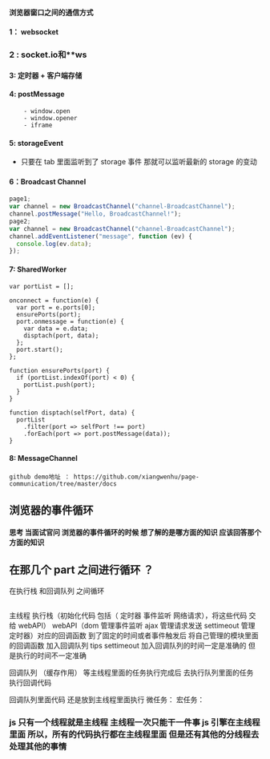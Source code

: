 #### 浏览器窗口之间的通信方式

#### 1： websocket

### 2 : **socket.io**和\*\*ws

#### 3: 定时器 + 客户端存储

#### 4: postMessage

    	- window.open
    	- window.opener
    	- iframe

#### 5: storageEvent

- 只要在 tab 里面监听到了 storage 事件 那就可以监听最新的 storage 的变动

#### 6：Broadcast Channel

```js
page1;
var channel = new BroadcastChannel("channel-BroadcastChannel");
channel.postMessage("Hello, BroadcastChannel!");
page2;
var channel = new BroadcastChannel("channel-BroadcastChannel");
channel.addEventListener("message", function (ev) {
  console.log(ev.data);
});
```

#### 7: SharedWorker

```
var portList = [];

onconnect = function(e) {
  var port = e.ports[0];
  ensurePorts(port);
  port.onmessage = function(e) {
    var data = e.data;
    disptach(port, data);
  };
  port.start();
};

function ensurePorts(port) {
  if (portList.indexOf(port) < 0) {
    portList.push(port);
  }
}

function disptach(selfPort, data) {
  portList
    .filter(port => selfPort !== port)
    .forEach(port => port.postMessage(data));
}
```

#### 8: MessageChannel

```
github demo地址 ： https://github.com/xiangwenhu/page-communication/tree/master/docs
```

## 浏览器的事件循环

#### 思考 当面试官问 浏览器的事件循环的时候 想了解的是哪方面的知识 应该回答那个方面的知识

## 在那几个 part 之间进行循环 ？

在执行栈 和回调队列 之间循环

##

主线程 执行栈（初始化代码 包括（ 定时器 事件监听 网络请求），将这些代码 交给 webAPI）
webAPI（dom 管理事件监听 ajax 管理请求发送 settimeout 管理定时器）对应的回调函数 到了固定的时间或者事件触发后 将自己管理的模块里面的回调函数 加入回调队列 tips settimeout 加入回调队列的时间一定是准确的 但是执行的时间不一定准确

回调队列 （缓存作用） 等主线程里面的任务执行完成后 去执行队列里面的任务 执行回调代码

回调队列里面代码 还是放到主线程里面执行
微任务：
宏任务：

### js 只有一个线程就是主线程 主线程一次只能干一件事 js 引擎在主线程里面 所以，所有的代码执行都在主线程里面 但是还有其他的分线程去处理其他的事情
